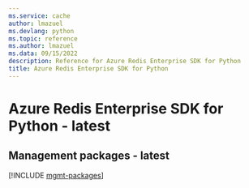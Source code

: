 ```yaml
---
ms.service: cache
author: lmazuel
ms.devlang: python
ms.topic: reference
ms.author: lmazuel
ms.data: 09/15/2022
description: Reference for Azure Redis Enterprise SDK for Python
title: Azure Redis Enterprise SDK for Python
---
```

# Azure Redis Enterprise SDK for Python - latest

## Management packages - latest
[!INCLUDE [mgmt-packages](redis-enterprise-mgmt-index.md)]